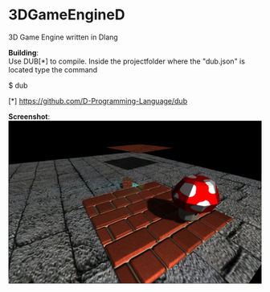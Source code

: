 3DGameEngineD
=============

3D Game Engine written in Dlang

__Building__:  
Use DUB[*] to compile. Inside the projectfolder where the "dub.json" is located type the command

$ dub


[*] https://github.com/D-Programming-Language/dub


__Screenshot__:
![](./game-engine.png)
